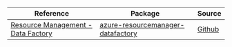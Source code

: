 | Reference | Package | Source |
|---|---|---|
|[Resource Management - Data Factory](resourcemanager-datafactory-readme.md)|[azure-resourcemanager-datafactory](https://repo1.maven.org/maven2/com/azure/resourcemanager/azure-resourcemanager-datafactory)|[Github](https://github.com/Azure/azure-sdk-for-java/blob/main/sdk/datafactory/azure-resourcemanager-datafactory)|
